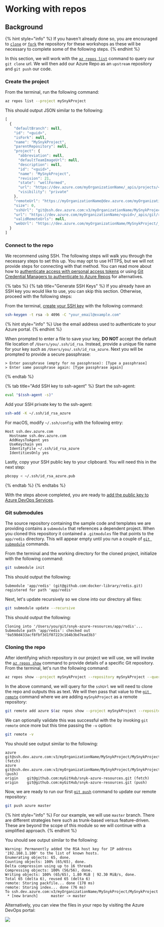 # Working with repos

## Background

{% hint style="info" %}
If you haven't already done so, you are encouraged to [`clone`](https://github.com/snyk-partners/snyk-azure-resources.git) or [`fork`](https://github.com/snyk-partners/snyk-azure-resources/fork) the repository for these workshops as these will be necessary to complete some of the following steps.
{% endhint %}

In this section, we will work with the [`az repos list`](https://docs.microsoft.com/en-us/cli/azure/ext/azure-devops/repos?view=azure-cli-latest) command to query our `git clone` url. We will then add our Azure Repo as an `upstream` repository and `git push` our code.

### Create the project

From the terminal, run the following command:

```bash
az repos list --project mySnykProject
```

This should output JSON similar to the following:

```javascript
[
  {
    "defaultBranch": null,
    "id": "<guid>",
    "isFork": null,
    "name": "MySnykProject",
    "parentRepository": null,
    "project": {
      "abbreviation": null,
      "defaultTeamImageUrl": null,
      "description": null,
      "id": "<guid>",
      "name": "MySnykProject",
      "revision": 21,
      "state": "wellFormed",
      "url": "https://dev.azure.com/myOrganizationName/_apis/projects/<guid>",
      "visibility": "private"
    },
    "remoteUrl": "https://myOrganizationName@dev.azure.com/myOrganizationName/MySnykProject/_git/MySnykProject",
    "size": 0,
    "sshUrl": "git@ssh.dev.azure.com:v3/myOrganizationName/MySnykProject/MySnykProject",
    "url": "https://dev.azure.com/myOrganizationName/<guid>/_apis/git/repositories/<guid>",
    "validRemoteUrls": null,
    "webUrl": "https://dev.azure.com/myOrganizationName/MySnykProject/_git/MySnykProject"
  }
]
```

### Connect to the repo

We recommend using SSH. The following steps will walk you through the necessary steps to set this up. You may opt to use HTTPS, but we will not provide steps for connecting with that method. You can read more about how to [authenticate access with personal access tokens](https://docs.microsoft.com/en-us/azure/devops/organizations/accounts/use-personal-access-tokens-to-authenticate?view=azure-devops&tabs=preview-page) or using [Git Credential Managers to authenticate to Azure Repos](https://docs.microsoft.com/en-us/azure/devops/repos/git/set-up-credential-managers?view=azure-devops) for alternatives.

{% tabs %}
{% tab title="Generate SSH Keys" %}
If you already have an SSH key you would like to use, you can skip this section. Otherwise, proceed with the following steps:

From the terminal, [create your SSH key](https://docs.microsoft.com/en-us/azure/devops/repos/git/use-ssh-keys-to-authenticate?view=azure-devops&tabs=current-page#step-1-create-your-ssh-keys) with the following command:

```bash
ssh-keygen -t rsa -b 4096 -C "your_email@example.com"
```

{% hint style="info" %}
Use the email address used to authenticate to your Azure portal.
{% endhint %}

When prompted to enter a file to save your key, **DO NOT** accept the default file location of `/Users/you/.ssh/id_rsa`. Instead, provide a unique file name for your key such as `/Users/you/.ssh/id_rsa_azure`. Next you will be prompted to provide a secure passphrase:

```text
> Enter passphrase (empty for no passphrase): [Type a passphrase]
> Enter same passphrase again: [Type passphrase again]
```
{% endtab %}

{% tab title="Add SSH key to ssh-agent" %}
Start the ssh-agent:

```bash
eval "$(ssh-agent -s)"
```

Add your SSH private key to the ssh-agent:

```bash
ssh-add -K ~/.ssh/id_rsa_azure
```

For macOS, modify `~/.ssh/config` with the following entry:

```text
Host ssh.dev.azure.com 
  Hostname ssh.dev.azure.com 
  AddKeysToAgent yes 
  UseKeychain yes 
  IdentityFile ~/.ssh/id_rsa_azure 
  IdentitiesOnly yes
```

Lastly, copy your SSH public key to your clipboard. You will need this in the next step:

```bash
pbcopy < ~/.ssh/id_rsa_azure.pub
```
{% endtab %}
{% endtabs %}

With the steps above completed, you are ready to [add the public key to Azure DevOps Services](https://docs.microsoft.com/en-us/azure/devops/repos/git/use-ssh-keys-to-authenticate?view=azure-devops&tabs=current-page#step-2--add-the-public-key-to-azure-devops-servicestfs).

### Git submodules

The source repository containing the sample code and templates we are providing contains a `submodule` that references a dependent project. When you cloned this repository it contained a `.gitmodules` file that points to the `app/redis` directory. This will appear empty until you run a couple of [`git submodule`](https://git-scm.com/book/en/v2/Git-Tools-Submodules) commands.

From the terminal and the working directory for the cloned project, initialize with the following command:

```bash
git submodule init
```

This should output the following:

```text
Submodule 'app/redis' (git@github.com:docker-library/redis.git) registered for path 'app/redis'
```

Next, let's update recursively so we clone into our directory all files:

```bash
git submodule update --recursive
```

This should output the following:

```text
Cloning into '/Users/you/git/snyk-azure-resources/app/redis'...
Submodule path 'app/redis': checked out '9a598d433acf8fbf3d1f07223c164b3bd7ead3b3'
```

### Cloning the repo

After identifying which repository in our project we will use, we will invoke the [`az repos show`](https://docs.microsoft.com/en-us/cli/azure/ext/azure-devops/repos?view=azure-cli-latest#ext-azure-devops-az-repos-show) command to provide details of a specific Git repository. From the terminal, let's run the following command:

```bash
az repos show --project mySnykProject --repository mySnykProject --query sshUrl --output tsv
```

In the above command, we will query for the `sshUrl` we will need to clone the repo and outputs this as text. We will then pass that value to the [`git remote`](https://git-scm.com/docs/git-remote) command where we are adding `mySnykProject` as a remote repository:

```bash
git remote add azure $(az repos show --project mySnykProject --repository mySnykProject --query sshUrl --output tsv)
```

We can optionally validate this was successful with the by invoking `git remote` once more but this time passing the `-v` option:

```bash
git remote -v
```

You should see output similar to the following:

```text
azure    git@ssh.dev.azure.com:v3/myOrganizationName/MySnykProject/MySnykProject (fetch)
azure    git@ssh.dev.azure.com:v3/myOrganizationName/MySnykProject/MySnykProject (push)
origin    git@github.com:myGitHub/snyk-azure-resources.git (fetch)
origin    git@github.com:myGitHub/snyk-azure-resources.git (push)
```

Now, we are ready to run our first [`git push`](https://git-scm.com/docs/git-push) command to update our remote repository:

```bash
git push azure master
```

{% hint style="info" %}
For our example, we will use `master` branch. There are different strategies here such as trunk-based versus feature-driven. These are beyond the scope of this module so we will continue with a simplified approach.
{% endhint %}

You should see output similar to the following:

```text
Warning: Permanently added the RSA host key for IP address '192.168.1.100' to the list of known hosts.
Enumerating objects: 65, done.
Counting objects: 100% (65/65), done.
Delta compression using up to 16 threads
Compressing objects: 100% (56/56), done.
Writing objects: 100% (65/65), 1.80 MiB | 92.30 MiB/s, done.
Total 65 (delta 6), reused 65 (delta 6)
remote: Storing packfile... done (178 ms)
remote: Storing index... done (76 ms)
To ssh.dev.azure.com:v3/myOrganizationName/MySnykProject/MySnykProject
 * [new branch]      master -> master
```

Alternatively, you can view the files in your repo by visiting the Azure DevOps portal:

![](https://github.com/snyk/user-docs/tree/695c746d1b207ffdf923b84e4590d31b29e2cc73/docs/.gitbook/assets/azure_devops_03.png)

